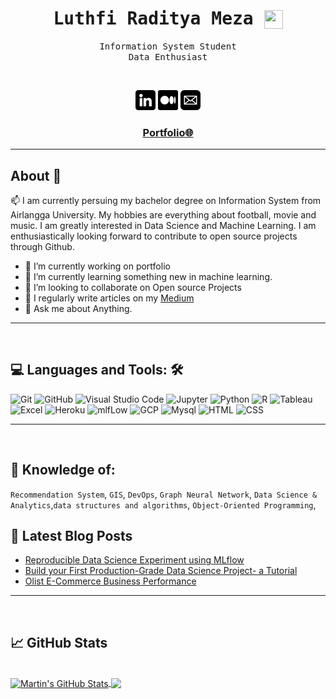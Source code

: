 <div align='center'>

<h1><samp><strong>Luthfi Raditya Meza <img src="https://raw.githubusercontent.com/MartinHeinz/MartinHeinz/master/wave.gif" width="30px" height="30px" align='center' /></strong></samp></h1>
<p><samp>Information System Student <br> Data Enthusiast</samp></p>
  <br>

[![](img/linkedin.png)](https://www.linkedin.com/in/luthfiraditya)
[![](img/medium.png)](https://medium.com/@luthfirdty/)
[![](img/mail.png)](mailto:luthfirdty@gmail.com)
<h3 align='center'><strong><a href="https://luthfiraditya.github.io/" target="_blank">Portfolio🌐</a></strong></h3>
</div>

---

## About 👋

📫 I am currently persuing my bachelor degree on Information System from Airlangga University.  My hobbies are everything about football, movie and music. I am greatly interested in Data Science and Machine Learning. I am enthusiastically looking forward to contribute to open source projects through Github.

- 🔭 I’m currently working on portfolio
- 🌱 I’m currently learning something new in machine learning.
- 👯 I’m looking to collaborate on Open source Projects
- 📝 I regularly write articles on my [Medium](https://luthfirdty.medium.com/)
- 💬 Ask me about Anything.

---
<br>

## 💻 **Languages and Tools:** 🛠️

![Git](https://img.shields.io/badge/-Git-000000?style=flat&logo=git&logoColor=F05032&labelColor=white)
![GitHub](https://img.shields.io/badge/-GitHub-000000?style=flat&logo=github&logoColor=000000&labelColor=lightgrey)
![Visual Studio Code](https://img.shields.io/badge/-VSCode-000000?style=flat&logo=visual-studio-code&labelColor=007ACC)
![Jupyter](https://img.shields.io/badge/-Jupyter_Notebook-000000?style=flat&logo=jupyter&labelColor=white)
![Python](https://img.shields.io/badge/-Python-000000?style=flat&logo=python&labelColor=yellow)
![R](https://img.shields.io/badge/-R-000000?style=flat&logo=R&labelColor=blue)
![Tableau](https://img.shields.io/badge/-Tableau-000000?style=flat&logo=tableau&labelColor=white)
![Excel](https://img.shields.io/badge/-Excel-000000?style=flat&logo=microsoftexcel&labelColor=black)
![Heroku](https://img.shields.io/badge/-Heroku-000000?style=flat&logo=heroku&labelColor=purple)
![mlfLow](https://img.shields.io/badge/-MLFlow-000000?style=flat&logo=mlflow&labelColor=black)
![GCP](https://img.shields.io/badge/-GCP-000000?style=flat&logo=googlecloud&labelColor=white)
![Mysql](https://img.shields.io/badge/-Mysql-000000?style=flat&logo=mysql&labelColor=white)
![HTML](https://img.shields.io/badge/-HTML5-000000?style=flat&logo=html5&labelColor=white)
![CSS](https://img.shields.io/badge/-CSS3-000000?style=flat&logo=css3&labelColor=blue)

---
<br>

## 🧐 **Knowledge of:**<br>

`Recommendation System`, `GIS`, `DevOps`, `Graph Neural Network`, `Data Science & Analytics`,`data structures and algorithms`, `Object-Oriented Programming`, 


## 📝 **Latest Blog Posts**
* [Reproducible Data Science Experiment using MLflow](https://blog.devgenius.io/reproducible-data-science-experiment-using-mlflow-6f2f6e1baa8c)
* [Build your First Production-Grade Data Science Project- a Tutorial](https://blog.devgenius.io/build-your-first-production-grade-data-science-project-a-tutorial-a596c74fadf8)
* [Olist E-Commerce Business Performance](https://luthfirdty.medium.com/olist-e-commerce-business-performance-5ce0b3dc66fb)

---
<br>

## &#x1f4c8; GitHub Stats
<br>
<a href="https://github.com/MartinHeinz/MartinHeinz">
  <img align="center" src="https://github-readme-stats.vercel.app/api?username=luthfiraditya&theme=dark&show_icons=true" alt="Martin's GitHub Stats" />
</a>
<a href="https://github.com/MartinHeinz/MartinHeinz">
  <img align="center" src="https://github-readme-stats.vercel.app/api/top-langs/?username=luthfiraditya&layout=compact&theme=radical" />
</a>

